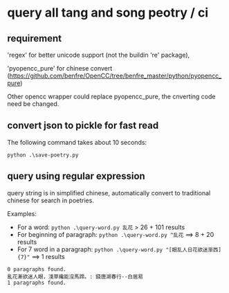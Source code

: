 # query all tang and song peotry / ci

## requirement

'regex' for better unicode support (not the buildin 're' package), 

'pyopencc_pure' for chinese convert (https://github.com/benfre/OpenCC/tree/benfre_master/python/pyopencc_pure)

Other opencc wrapper could replace pyopencc_pure, the cnverting code need be changed.

## convert json to pickle for fast read

The following command takes about 10 seconds:

`python .\save-poetry.py`

## query using regular expression

query string is in simplified chinese, automatically convert to traditional chinese for search in poetries.

Examples:

- For a word: `python .\query-word.py 乱花` > 26 + 101 results
- For beginning of paragraph: `python .\query-word.py ^乱花` ==> 8 + 20 results
- For 7 word in a paragraph: `python .\query-word.py "[眼乱人日花欲迷渐西]{7}"` ==> 1 results
```
0 paragraphs found.
亂花漸欲迷人眼，淺草纔能沒馬蹄。: 錢唐湖春行--白居易
1 paragraphs found.
```
